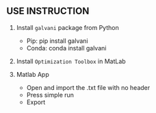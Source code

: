 ## USE INSTRUCTION ##
1. Install `galvani` package from Python
    * Pip: pip install galvani
    * Conda: conda install galvani
    
2. Install `Optimization Toolbox` in MatLab

3. Matlab App
    * Open and import the .txt file with no header
    * Press simple run
    * Export

